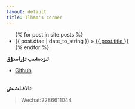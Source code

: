 ```yaml
---
layout: default
title: Ilham's corner
---
```




<ul class="posts">
    {% for post in site.posts %}
      <li><span>{{ post.dtae | date_to_string }}</span> &raquo; <a href="{{ post.url }}">{{ post.title }}</a></li>
    {% endfor %}
</ul>

<p><b>ئىزدىشىپ تۇرامدۇق</b></p>

<ul>
	<li><a href="http://github.com/ilhamxyz/">Github</a></li>
</ul>
<p><br /><b>ئالاقىلشىش:</b></p>
<blockquote>
Wechat:2286611044
</blockquote>
